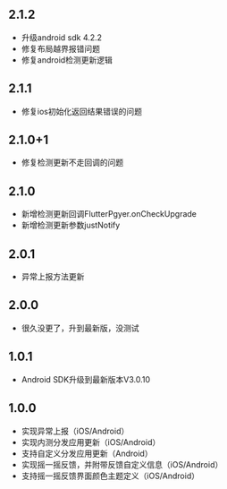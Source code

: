 ## 2.1.2
* 升级android sdk 4.2.2
* 修复布局越界报错问题
* 修复android检测更新逻辑
## 2.1.1
* 修复ios初始化返回结果错误的问题
## 2.1.0+1
* 修复检测更新不走回调的问题
## 2.1.0
* 新增检测更新回调FlutterPgyer.onCheckUpgrade
* 新增检测更新参数justNotify
## 2.0.1
* 异常上报方法更新
## 2.0.0
* 很久没更了，升到最新版，没测试
## 1.0.1
* Android SDK升级到最新版本V3.0.10
## 1.0.0
* 实现异常上报（iOS/Android）
* 实现内测分发应用更新（iOS/Android）
* 支持自定义分发应用更新（Android）
* 实现摇一摇反馈，并附带反馈自定义信息（iOS/Android）
* 支持摇一摇反馈界面颜色主题定义（iOS/Android）